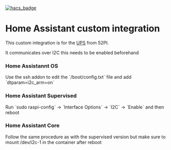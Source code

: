 [![hacs_badge](https://img.shields.io/badge/HACS-Custom-41BDF5.svg?style=for-the-badge)](https://github.com/hacs/integration)
# Home Assistant custom integration

This custom integration is for the [UPS](https://wiki.52pi.com/index.php/EP-0136) from 52PI.

It communicates over I2C this needs to be enabled beforehand
### Home Assistannt OS
Use the ssh addon to edit the ˋ/boot/config.txtˋ file and add ˋdtparam=i2c_arm=onˋ
### Home Assistant Supervised
Run ˋsudo raspi-configˋ -> ˋInterface Optionsˋ -> ˋI2Cˋ -> ˋEnableˋ and then reboot
### Home Assistant Core
Follow the same procedure as with the supervised version but make sure to mount /dev/i2c-1 in the container after reboot
